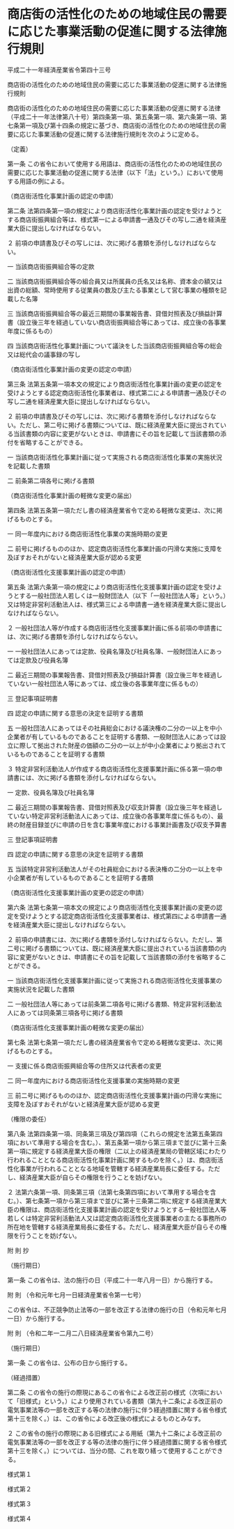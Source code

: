 # 商店街の活性化のための地域住民の需要に応じた事業活動の促進に関する法律施行規則

平成二十一年経済産業省令第四十三号

商店街の活性化のための地域住民の需要に応じた事業活動の促進に関する法律施行規則

商店街の活性化のための地域住民の需要に応じた事業活動の促進に関する法律（平成二十一年法律第八十号）第四条第一項、第五条第一項、第六条第一項、第七条第一項及び第十四条の規定に基づき、商店街の活性化のための地域住民の需要に応じた事業活動の促進に関する法律施行規則を次のように定める。

（定義）

第一条 この省令において使用する用語は、商店街の活性化のための地域住民の需要に応じた事業活動の促進に関する法律（以下「法」という。）において使用する用語の例による。

（商店街活性化事業計画の認定の申請）

第二条 法第四条第一項の規定により商店街活性化事業計画の認定を受けようとする商店街振興組合等は、様式第一による申請書一通及びその写し二通を経済産業大臣に提出しなければならない。

２ 前項の申請書及びその写しには、次に掲げる書類を添付しなければならない。

一 当該商店街振興組合等の定款

二 当該商店街振興組合等の組合員又は所属員の氏名又は名称、資本金の額又は出資の総額、常時使用する従業員の数及び主たる事業として営む事業の種類を記載した名簿

三 当該商店街振興組合等の最近三期間の事業報告書、貸借対照表及び損益計算書（設立後三年を経過していない商店街振興組合等にあっては、成立後の各事業年度に係るもの）

四 当該商店街活性化事業計画について議決をした当該商店街振興組合等の総会又は総代会の議事録の写し

（商店街活性化事業計画の変更の認定の申請）

第三条 法第五条第一項本文の規定により商店街活性化事業計画の変更の認定を受けようとする認定商店街活性化事業者は、様式第二による申請書一通及びその写し二通を経済産業大臣に提出しなければならない。

２ 前項の申請書及びその写しには、次に掲げる書類を添付しなければならない。ただし、第二号に掲げる書類については、既に経済産業大臣に提出されている当該書類の内容に変更がないときは、申請書にその旨を記載して当該書類の添付を省略することができる。

一 当該商店街活性化事業計画に従って実施される商店街活性化事業の実施状況を記載した書類

二 前条第二項各号に掲げる書類

（商店街活性化事業計画の軽微な変更の届出）

第四条 法第五条第一項ただし書の経済産業省令で定める軽微な変更は、次に掲げるものとする。

一 同一年度内における商店街活性化事業の実施時期の変更

二 前号に掲げるもののほか、認定商店街活性化事業計画の円滑な実施に支障を及ぼすおそれがないと経済産業大臣が認める変更

（商店街活性化支援事業計画の認定の申請）

第五条 法第六条第一項の規定により商店街活性化支援事業計画の認定を受けようとする一般社団法人若しくは一般財団法人（以下「一般社団法人等」という。）又は特定非営利活動法人は、様式第三による申請書一通を経済産業大臣に提出しなければならない。

２ 一般社団法人等が作成する商店街活性化支援事業計画に係る前項の申請書には、次に掲げる書類を添付しなければならない。

一 一般社団法人にあっては定款、役員名簿及び社員名簿、一般財団法人にあっては定款及び役員名簿

二 最近三期間の事業報告書、貸借対照表及び損益計算書（設立後三年を経過していない一般社団法人等にあっては、成立後の各事業年度に係るもの）

三 登記事項証明書

四 認定の申請に関する意思の決定を証明する書類

五 一般社団法人にあってはその社員総会における議決権の二分の一以上を中小企業者が有しているものであることを証明する書類、一般財団法人にあっては設立に際して拠出された財産の価額の二分の一以上が中小企業者により拠出されているものであることを証明する書類

３ 特定非営利活動法人が作成する商店街活性化支援事業計画に係る第一項の申請書には、次に掲げる書類を添付しなければならない。

一 定款、役員名簿及び社員名簿

二 最近三期間の事業報告書、貸借対照表及び収支計算書（設立後三年を経過していない特定非営利活動法人にあっては、成立後の各事業年度に係るもの）、最終の財産目録並びに申請の日を含む事業年度における事業計画書及び収支予算書

三 登記事項証明書

四 認定の申請に関する意思の決定を証明する書類

五 当該特定非営利活動法人がその社員総会における表決権の二分の一以上を中小企業者が有しているものであることを証明する書類

（商店街活性化支援事業計画の変更の認定の申請）

第六条 法第七条第一項本文の規定により商店街活性化支援事業計画の変更の認定を受けようとする認定商店街活性化支援事業者は、様式第四による申請書一通を経済産業大臣に提出しなければならない。

２ 前項の申請書には、次に掲げる書類を添付しなければならない。ただし、第二号に掲げる書類については、既に経済産業大臣に提出されている当該書類の内容に変更がないときは、申請書にその旨を記載して当該書類の添付を省略することができる。

一 当該商店街活性化支援事業計画に従って実施される商店街活性化支援事業の実施状況を記載した書類

二 一般社団法人等にあっては前条第二項各号に掲げる書類、特定非営利活動法人にあっては同条第三項各号に掲げる書類

（商店街活性化支援事業計画の軽微な変更の届出）

第七条 法第七条第一項ただし書の経済産業省令で定める軽微な変更は、次に掲げるものとする。

一 支援に係る商店街振興組合等の住所又は代表者の変更

二 同一年度内における商店街活性化支援事業の実施時期の変更

三 前二号に掲げるもののほか、認定商店街活性化支援事業計画の円滑な実施に支障を及ぼすおそれがないと経済産業大臣が認める変更

（権限の委任）

第八条 法第四条第一項、同条第三項及び第四項（これらの規定を法第五条第四項において準用する場合を含む。）、第五条第一項から第三項まで並びに第十三条第一項に規定する経済産業大臣の権限（二以上の経済産業局の管轄区域にわたり行われることとなる商店街活性化事業計画に関するものを除く。）は、商店街活性化事業が行われることとなる地域を管轄する経済産業局長に委任する。ただし、経済産業大臣が自らその権限を行うことを妨げない。

２ 法第六条第一項、同条第三項（法第七条第四項において準用する場合を含む。）、第七条第一項から第三項まで並びに第十三条第二項に規定する経済産業大臣の権限は、商店街活性化支援事業計画の認定を受けようとする一般社団法人等若しくは特定非営利活動法人又は認定商店街活性化支援事業者の主たる事務所の所在地を管轄する経済産業局長に委任する。ただし、経済産業大臣が自らその権限を行うことを妨げない。

附 則 抄

（施行期日）

第一条 この省令は、法の施行の日（平成二十一年八月一日）から施行する。

附 則 （令和元年七月一日経済産業省令第一七号）

この省令は、不正競争防止法等の一部を改正する法律の施行の日（令和元年七月一日）から施行する。

附 則 （令和二年一二月二八日経済産業省令第九二号）

（施行期日）

第一条 この省令は、公布の日から施行する。

（経過措置）

第二条 この省令の施行の際現にあるこの省令による改正前の様式（次項において「旧様式」という。）により使用されている書類（第九十二条による改正前の電気事業法等の一部を改正する等の法律の施行に伴う経過措置に関する省令様式第十三を除く。）は、この省令による改正後の様式によるものとみなす。

２ この省令の施行の際現にある旧様式による用紙（第九十二条による改正前の電気事業法等の一部を改正する等の法律の施行に伴う経過措置に関する省令様式第十三を除く。）については、当分の間、これを取り繕って使用することができる。

様式第１

[](/./pict/421M60000400043_202202102108_001.pdf)

様式第２

[](/./pict/421M60000400043_202202102108_002.pdf)

様式第３

[](/./pict/421M60000400043_202202102108_003.pdf)

様式第４

[](/./pict/421M60000400043_202202102108_004.pdf)
